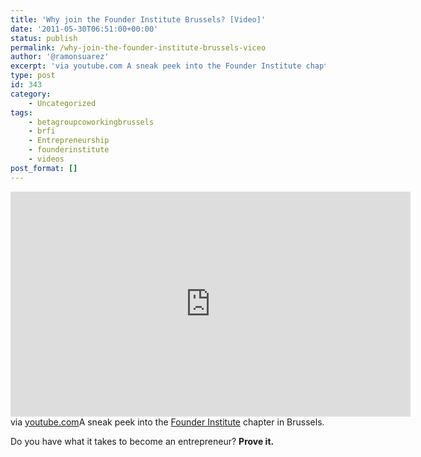 ```yaml
---
title: 'Why join the Founder Institute Brussels? [Video]'
date: '2011-05-30T06:51:00+00:00'
status: publish
permalink: /why-join-the-founder-institute-brussels-viceo
author: '@ramonsuarez'
excerpt: 'via youtube.com A sneak peek into the Founder Institute chapter in Brussels. Do you have what it takes to become an entrepreneur? Prove it.'
type: post
id: 343
category:
    - Uncategorized
tags:
    - betagroupcoworkingbrussels
    - brfi
    - Entrepreneurship
    - founderinstitute
    - videos
post_format: []
---
```

<span class="embed-youtube" style="text-align:center; display: block;"><iframe allowfullscreen="true" class="youtube-player" height="360" sandbox="allow-scripts allow-same-origin allow-popups allow-presentation" src="https://www.youtube.com/embed/iwCLU2Qtj1k?version=3&rel=1&showsearch=0&showinfo=1&iv_load_policy=1&fs=1&hl=en-US&autohide=2&wmode=transparent" style="border:0;" width="640"></iframe></span>via [youtube.com](http://www.youtube.com/watch?v=iwCLU2Qtj1k&feature=player_embedded)</div>A sneak peek into the [Founder Institute](http://search.twitter.com/search?q=%23brfi) chapter in Brussels.

Do you have what it takes to become an entrepreneur? **Prove it.**

</div>
